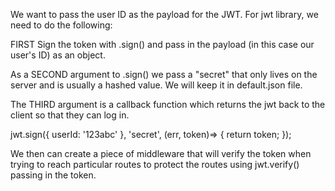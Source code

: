 We want to pass the user ID as the payload for the JWT.
For jwt library, we need to do the following:

FIRST Sign the token with .sign() and pass in the payload (in this case our user's ID) as an object.

As a SECOND argument to .sign() we pass a "secret" that only lives on the server and is usually a hashed value. We will keep it in default.json file.

The THIRD argument is a callback function which returns the jwt back to the client so that they can log in.

jwt.sign({ userId: '123abc' }, 'secret', (err, token)=> {
    return token;
});

We then can create a piece of middleware that will verify the token when trying to reach particular routes to protect the routes using jwt.verify() passing in the token.